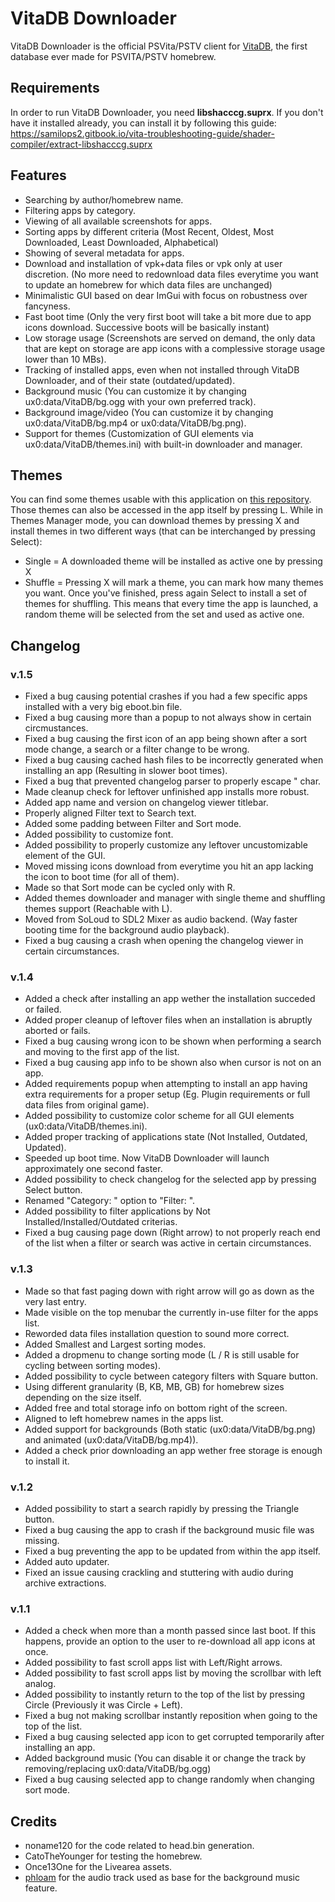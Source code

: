 # VitaDB Downloader
VitaDB Downloader is the official PSVita/PSTV client for [VitaDB](https://vitadb.rinnegatamante.it/), the first database ever made for PSVITA/PSTV homebrew.

## Requirements
In order to run VitaDB Downloader, you need <b>libshacccg.suprx</b>. If you don't have it installed already, you can install it by following this guide: https://samilops2.gitbook.io/vita-troubleshooting-guide/shader-compiler/extract-libshacccg.suprx

## Features
- Searching by author/homebrew name.
- Filtering apps by category.
- Viewing of all available screenshots for apps.
- Sorting apps by different criteria (Most Recent, Oldest, Most Downloaded, Least Downloaded, Alphabetical)
- Showing of several metadata for apps.
- Download and installation of vpk+data files or vpk only at user discretion. (No more need to redownload data files everytime you want to update an homebrew for which data files are unchanged)
- Minimalistic GUI based on dear ImGui with focus on robustness over fancyness.
- Fast boot time (Only the very first boot will take a bit more due to app icons download. Successive boots will be basically instant)
- Low storage usage (Screenshots are served on demand, the only data that are kept on storage are app icons with a complessive storage usage lower than 10 MBs).
- Tracking of installed apps, even when not installed through VitaDB Downloader, and of their state (outdated/updated).
- Background music (You can customize it by changing ux0:data/VitaDB/bg.ogg with your own preferred track).
- Background image/video (You can customize it by changing ux0:data/VitaDB/bg.mp4 or ux0:data/VitaDB/bg.png).
- Support for themes (Customization of GUI elements via ux0:data/VitaDB/themes.ini) with built-in downloader and manager.

## Themes
You can find some themes usable with this application on [this repository](https://github.com/CatoTheYounger97/vitaDB_themes).
Those themes can also be accessed in the app itself by pressing L. While in Themes Manager mode, you can download themes by pressing X and install themes in two different ways (that can be interchanged by pressing Select):
- Single = A downloaded theme will be installed as active one by pressing X
- Shuffle = Pressing X will mark a theme, you can mark how many themes you want. Once you've finished, press again Select to install a set of themes for shuffling. This means that every time the app is launched, a random theme will be selected from the set and used as active one.

## Changelog

### v.1.5
- Fixed a bug causing potential crashes if you had a few specific apps installed with a very big eboot.bin file.
- Fixed a bug causing more than a popup to not always show in certain circmustances.
- Fixed a bug causing the first icon of an app being shown after a sort mode change, a search or a filter change to be wrong.
- Fixed a bug causing cached hash files to be incorrectly generated when installing an app (Resulting in slower boot times).
- Fixed a bug that prevented changelog parser to properly escape " char.
- Made cleanup check for leftover unfinished app installs more robust.
- Added app name and version on changelog viewer titlebar.
- Properly aligned Filter text to Search text.
- Added some padding between Filter and Sort mode.
- Added possibility to customize font.
- Added possibility to properly customize any leftover uncustomizable element of the GUI.
- Moved missing icons download from everytime you hit an app lacking the icon to boot time (for all of them).
- Made so that Sort mode can be cycled only with R.
- Added themes downloader and manager with single theme and shuffling themes support (Reachable with L).
- Moved from SoLoud to SDL2 Mixer as audio backend. (Way faster booting time for the background audio playback).
- Fixed a bug causing a crash when opening the changelog viewer in certain circumstances.

### v.1.4
- Added a check after installing an app wether the installation succeded or failed.
- Added proper cleanup of leftover files when an installation is abruptly aborted or fails.
- Fixed a bug causing wrong icon to be shown when performing a search and moving to the first app of the list.
- Fixed a bug causing app info to be shown also when cursor is not on an app.
- Added requirements popup when attempting to install an app having extra requirements for a proper setup (Eg. Plugin requirements or full data files from original game).
- Added possibility to customize color scheme for all GUI elements (ux0:data/VitaDB/themes.ini).
- Added proper tracking of applications state (Not Installed, Outdated, Updated).
- Speeded up boot time. Now VitaDB Downloader will launch approximately one second faster.
- Added possibility to check changelog for the selected app by pressing Select button.
- Renamed "Category: " option to "Filter: ".
- Added possibility to filter applications by Not Installed/Installed/Outdated criterias.
- Fixed a bug causing page down (Right arrow) to not properly reach end of the list when a filter or search was active in certain circumstances.

### v.1.3
- Made so that fast paging down with right arrow will go as down as the very last entry.
- Made visible on the top menubar the currently in-use filter for the apps list.
- Reworded data files installation question to sound more correct.
- Added Smallest and Largest sorting modes.
- Added a dropmenu to change sorting mode (L / R is still usable for cycling between sorting modes).
- Added possibility to cycle between category filters with Square button.
- Using different granularity (B, KB, MB, GB) for homebrew sizes depending on the size itself.
- Added free and total storage info on bottom right of the screen.
- Aligned to left homebrew names in the apps list.
- Added support for backgrounds (Both static (ux0:data/VitaDB/bg.png) and animated (ux0:data/VitaDB/bg.mp4)).
- Added a check prior downloading an app wether free storage is enough to install it.

### v.1.2
- Added possibility to start a search rapidly by pressing the Triangle button.
- Fixed a bug causing the app to crash if the background music file was missing.
- Fixed a bug preventing the app to be updated from within the app itself.
- Added auto updater.
- Fixed an issue causing crackling and stuttering with audio during archive extractions.

### v.1.1
- Added a check when more than a month passed since last boot. If this happens, provide an option to the user to re-download all app icons at once.
- Added possibility to fast scroll apps list with Left/Right arrows.
- Added possibility to fast scroll apps list by moving the scrollbar with left analog.
- Added possibility to instantly return to the top of the list by pressing Circle (Previously it was Circle + Left).
- Fixed a bug not making scrollbar instantly reposition when going to the top of the list.
- Fixed a bug causing selected app icon to get corrupted temporarily after installing an app.
- Added background music (You can disable it or change the track by removing/replacing ux0:data/VitaDB/bg.ogg)
- Fixed a bug causing selected app to change randomly when changing sort mode.

## Credits
- noname120 for the code related to head.bin generation.
- CatoTheYounger for testing the homebrew.
- Once13One for the Livearea assets.
- [phloam](https://www.youtube.com/channel/UCO-COkqKBV1KeBifq0HMK0g) for the audio track used as base for the background music feature.
